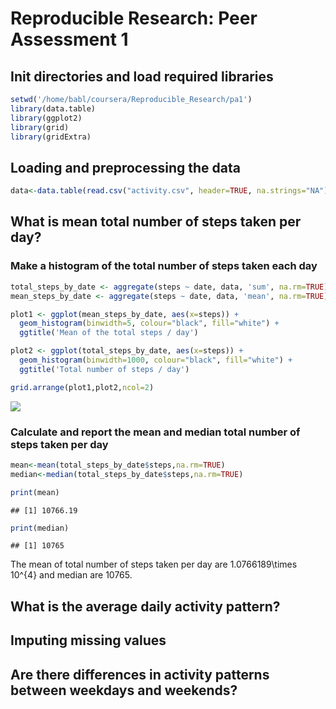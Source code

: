 # Reproducible Research: Peer Assessment 1

## Init directories and load required libraries


```r
setwd('/home/babl/coursera/Reproducible_Research/pa1')
library(data.table)
library(ggplot2)
library(grid)
library(gridExtra)
```

## Loading and preprocessing the data


```r
data<-data.table(read.csv("activity.csv", header=TRUE, na.strings="NA"))
```

## What is mean total number of steps taken per day?

### Make a histogram of the total number of steps taken each day


```r
total_steps_by_date <- aggregate(steps ~ date, data, 'sum', na.rm=TRUE)
mean_steps_by_date <- aggregate(steps ~ date, data, 'mean', na.rm=TRUE)

plot1 <- ggplot(mean_steps_by_date, aes(x=steps)) +
  geom_histogram(binwidth=5, colour="black", fill="white") +
  ggtitle('Mean of the total steps / day')

plot2 <- ggplot(total_steps_by_date, aes(x=steps)) +
  geom_histogram(binwidth=1000, colour="black", fill="white") +
  ggtitle('Total number of steps / day')

grid.arrange(plot1,plot2,ncol=2)
```

![](PA1_template_files/figure-html/unnamed-chunk-3-1.png) 

### Calculate and report the mean and median total number of steps taken per day


```r
mean<-mean(total_steps_by_date$steps,na.rm=TRUE)
median<-median(total_steps_by_date$steps,na.rm=TRUE)
```

```r
print(mean)
```

```
## [1] 10766.19
```

```r
print(median)
```

```
## [1] 10765
```

The mean of total number of steps taken per day are 1.0766189\times 10^{4} and median are 10765.

## What is the average daily activity pattern?



## Imputing missing values



## Are there differences in activity patterns between weekdays and weekends?
